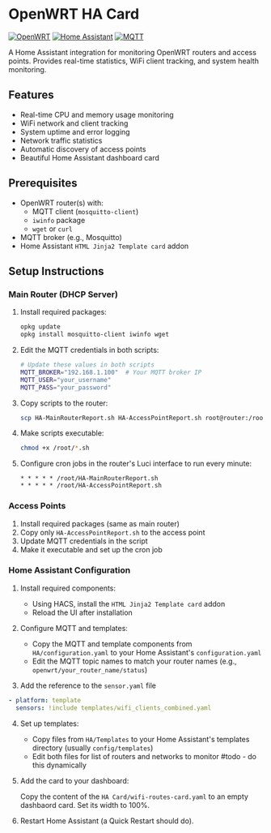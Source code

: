 # OpenWRT HA Card

[![OpenWRT](https://img.shields.io/badge/OpenWRT-00B5E2?style=flat&logo=openwrt&logoColor=white)](https://openwrt.org)
[![Home Assistant](https://img.shields.io/badge/Home%20Assistant-41BDF5?style=flat&logo=homeassistant&logoColor=white)](https://www.home-assistant.io)
[![MQTT](https://img.shields.io/badge/MQTT-660066?style=flat&logo=mqtt&logoColor=white)](https://mqtt.org)

A Home Assistant integration for monitoring OpenWRT routers and access points. Provides real-time statistics, WiFi client tracking, and system health monitoring.

## Features

- Real-time CPU and memory usage monitoring
- WiFi network and client tracking
- System uptime and error logging
- Network traffic statistics
- Automatic discovery of access points
- Beautiful Home Assistant dashboard card

## Prerequisites

- OpenWRT router(s) with:
  - MQTT client (`mosquitto-client`)
  - `iwinfo` package
  - `wget` or `curl`
- MQTT broker (e.g., Mosquitto)
- Home Assistant `HTML Jinja2 Template card` addon

## Setup Instructions

### Main Router (DHCP Server)

1. Install required packages:
   ```bash
   opkg update
   opkg install mosquitto-client iwinfo wget
   ```

2. Edit the MQTT credentials in both scripts:
   ```bash
   # Update these values in both scripts
   MQTT_BROKER="192.168.1.100"  # Your MQTT broker IP
   MQTT_USER="your_username"
   MQTT_PASS="your_password"
   ```

3. Copy scripts to the router:
   ```bash
   scp HA-MainRouterReport.sh HA-AccessPointReport.sh root@router:/root/
   ```

4. Make scripts executable:
   ```bash
   chmod +x /root/*.sh
   ```

5. Configure cron jobs in the router's Luci interface to run every minute:
   ```
   * * * * * /root/HA-MainRouterReport.sh
   * * * * * /root/HA-AccessPointReport.sh
   ```

### Access Points

1. Install required packages (same as main router)
2. Copy only `HA-AccessPointReport.sh` to the access point
3. Update MQTT credentials in the script
4. Make it executable and set up the cron job

### Home Assistant Configuration

1. Install required components:
   - Using HACS, install the `HTML Jinja2 Template card` addon
   - Reload the UI after installation

2. Configure MQTT and templates:
   - Copy the MQTT and template components from `HA/configuration.yaml` to your Home Assistant's `configuration.yaml`
   - Edit the MQTT topic names to match your router names (e.g., `openwrt/your_router_name/status`)

3. Add the reference to the `sensor.yaml` file

```yaml
- platform: template
  sensors: !include templates/wifi_clients_combined.yaml
```

4. Set up templates:
   - Copy files from `HA/Templates` to your Home Assistant's templates directory (usually `config/templates`)
   - Edit both files for list of routers and networks to monitor #todo - do this dynamically 

5. Add the card to your dashboard:

   Copy the content of the `HA Card/wifi-routes-card.yaml` to an empty dashbaord card. Set its width to 100%.

6. Restart Home Assistant (a Quick Restart should do).

